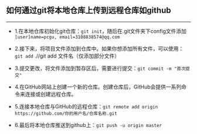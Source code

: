 ## 如何通过git将本地仓库上传到远程仓库如github

---------------------------------------------

- 1.在本地仓库初始化git仓库：`git init`，随后在.git文件夹下config文件添加`[user]name=pcgu, email=3108838574@qq.com`

- 2.接下来，将项目文件添加到仓库中。如果你想添加所有文件，可以使用：`git add` .//git add 文件名（仅添加部分文件）

- 3.提交更改，将文件添加到暂存区后，需要进行提交：`git commit -m "首次提交"`

- 4.在GitHub网站上创建一个新的仓库。创建仓库后，GitHub会提供一系列命令来连接或创建远程仓库。

- 5.连接本地仓库与GitHub的远程仓库：`git remote add origin https://github.com/你的用户名/仓库名称.git`

- 6.最后将本地仓库推送到github上：`git push -u origin master`

